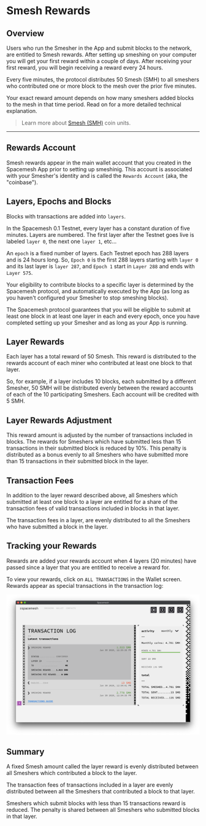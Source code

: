 # Smesh Rewards

## Overview
Users who run the Smesher in the App and submit blocks to the network, are entitled to Smesh rewards. After setting up smeshing on your computer you will get your first reward within a couple of days. After receiving your first reward, you will begin receiving a reward every 24 hours.

Every five minutes, the protocol distributes 50 Smesh (SMH) to all smeshers who contributed one or more block to the mesh over the prior five minutes.

Your exact reward amount depends on how many smeshers added blocks to the mesh in that time period. Read on for a more detailed technical explanation.

> Learn more about [Smesh (SMH)](coins.md) coin units.

---

## Rewards Account

Smesh rewards appear in the main wallet account that you created in the Spacemesh App prior to setting up smeshinig. This account is associated with your Smesher's identity and is called the `Rewards Account` (aka, the "coinbase").

## Layers, Epochs and Blocks

Blocks with transactions are added into `layers`.

In the Spacemesh 0.1 Testnet, every layer has a constant duration of five minutes.
Layers are numbered. The first layer after the Testnet goes live is labeled `layer 0`, the next one `layer 1`, etc...

An `epoch` is a fixed number of layers. Each Testnet epoch has 288 layers and is 24 hours long. So, `Epoch 0` is the first 288 layers starting with `layer 0` and its last layer is `layer 287`, and `Epoch 1` start in `Layer 288` and ends with `Layer 575`.

Your eligibility to contribute blocks to a specific layer is determined by the Spacemesh protocol, and automatically executed by the App (as long as you haven't configured your Smesher to stop smeshing blocks).

The Spacemesh protocol guarantees that you will be eligible to submit at least one block in at least one layer in each and every epoch, once you have completed setting up your Smesher and as long as your App is running.

## Layer Rewards
Each layer has a total reward of 50 Smesh. This reward is distributed to the rewards account of each miner who contributed at least one block to that layer.

So, for example, if a layer includes 10 blocks, each submitted by a different Smesher, 50 SMH will be distributed evenly between the reward accounts of each of the 10 participating Smeshers. Each account will be credited with 5 SMH.

## Layer Rewards Adjustment
This reward amount is adjusted by the number of transactions included in blocks. The rewards for Smeshers which have submitted less than 15 transactions in their submitted block is reduced by 10%. This penalty is distributed as a bonus evenly to all Smeshers who have submitted more than 15 transactions in their submitted block in the layer.

## Transaction Fees
In addition to the layer reward described above, all Smeshers which submitted at least one block to a layer are entitled for a share of the transaction fees of valid transactions included in blocks in that layer.

The transaction fees in a layer, are evenly distributed to all the Smeshers who have submitted a block in the layer.

## Tracking your Rewards
Rewards are added your rewards account when 4 layers (20 minutes) have passed since a layer that you are entitled to receive a reward for.

To view your rewards, click on `ALL TRANSACTIONS` in the Wallet screen. Rewards appear as special transactions in the transaction log:

![](images/v1.0/rewards_display.png)

## Summary

A fixed Smesh amount called the layer reward is evenly distributed between all Smeshers which contributed a block to the layer.

The transaction fees of transactions included in a layer are evenly distributed between all the Smeshers that contributed a block to that layer.

Smeshers which submit blocks with less than 15 transactions reward is reduced. The penalty is shared between all Smeshers who submitted blocks in that layer.
